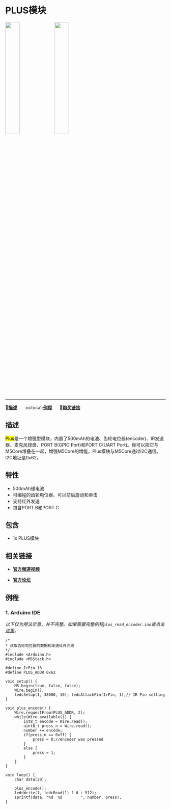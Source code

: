 # PLUS模块

<img src="assets/img/product_pics/module/module_plus_01.png" width="30%" height="30%"> <img src="assets/img/product_pics/module/module_plus_02.png" width="30%" height="30%">

***

:memo:**[描述](#描述)**&nbsp;&nbsp;&nbsp;&nbsp;&nbsp;&nbsp;:octocat:**[例程](#例程)**&nbsp;&nbsp;&nbsp;&nbsp;&nbsp;&nbsp;🛒**[购买链接](https://item.taobao.com/item.htm?spm=a1z10.3-c.w4002-1172588106.11.6e32425el3pHvc&id=579821616764)**

<!-- :memo:**[描述](#描述)**&nbsp;&nbsp;&nbsp;&nbsp;&nbsp;&nbsp;:octocat:**[例程](#原理图)**&nbsp;&nbsp;&nbsp;&nbsp;&nbsp;&nbsp;:electric_plug:**[原理图](#原理图)**&nbsp;&nbsp;&nbsp;&nbsp;&nbsp;&nbsp;🛒**[购买链接](https://item.taobao.com/item.htm?spm=a1z10.3-c.w4002-1172588106.11.6e32425el3pHvc&id=579821616764)** -->

## 描述

<mark>Plus</mark>是一个增强型模块，内置了500mAh的电池、齿轮电位器(encoder)、IR发送器、麦克风焊盘、PORT B(GPIO Port)和PORT C(UART Port)。你可以把它与M5Core堆叠在一起，增强M5Core的增能，Plus模块与M5Core通过I2C通信。I2C地址是0x62。

## 特性

-  500mAh锂电池
-  可编程的齿轮电位器，可以前后旋动和单击
-  支持红外发送
-  包含PORT B和PORT C

## 包含

-  1x PLUS模块

## 相关链接

- **[官方频道视频](https://i.youku.com/i/UNjE1ODA2MzE0OA==?spm=a2hzp.8253869.0.0)**

- **[官方论坛](http://forum.m5stack.com/)**

## 例程

### 1. Arduino IDE

*以下仅为用法示意，并不完整。如果需要完整例程`plus_read_encoder.ino`请点击[这里](https://github.com/m5stack/M5-ProductExampleCodes/tree/master/Module/PLUS/Arduino)。*


```arduino
/*
* 读取齿轮电位器的数据和发送红外光线
*/
#include <Arduino.h>
#include <M5Stack.h>

#define IrPin 13
#define PLUS_ADDR 0x62

void setup() {
    M5.begin(true, false, false);
    Wire.begin();
    ledcSetup(1, 38000, 10); ledcAttachPin(IrPin, 1);// IR Pin setting
}

void plus_encode() {
    Wire.requestFrom(PLUS_ADDR, 2);
    while(Wire.available()) {
        int8_t encode = Wire.read();
        uint8_t press_n = Wire.read();
        number += encode;
        if(press_n == 0xff) {
            press = 0;//encoder was pressed
        }
        else {
            press = 1;
        }
    }
}

void loop() {
    char data[20];

    plus_encode();
    ledcWrite(1, ledcRead(1) ? 0 : 512);
    sprintf(data, "%d  %d        ", number, press);
}
```

<!-- ## 原理图 -->
